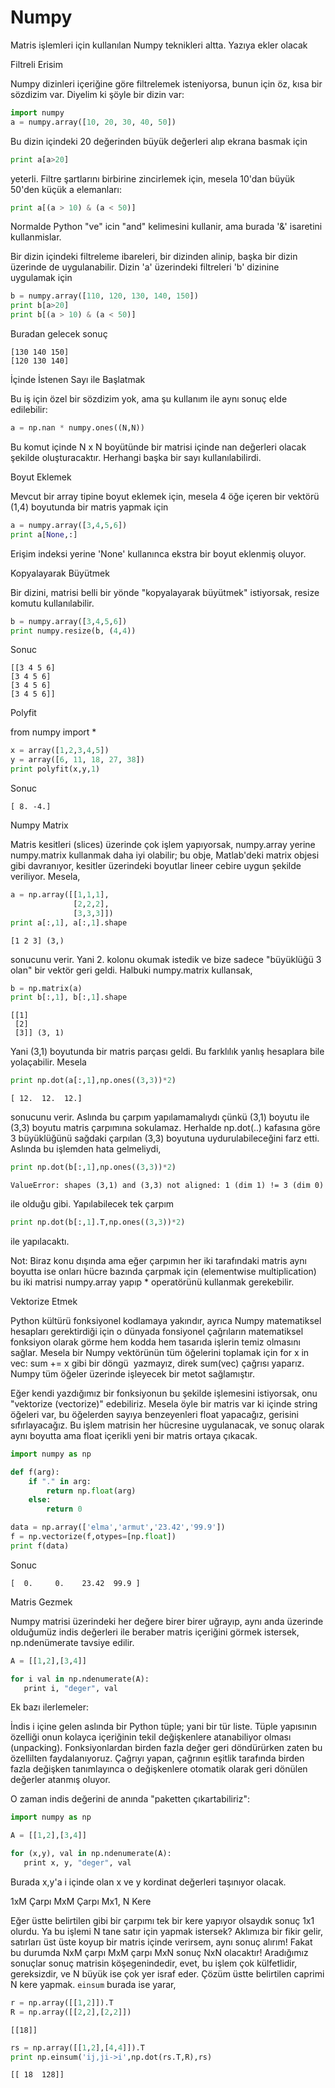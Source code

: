 # Numpy

Matris işlemleri için kullanılan Numpy teknikleri altta. Yazıya ekler olacak

Filtreli Erisim

Numpy dizinleri içeriğine göre filtrelemek isteniyorsa, bunun için öz,
kısa bir sözdizim var. Diyelim ki şöyle bir dizin var:

```python
import numpy
a = numpy.array([10, 20, 30, 40, 50])
```

Bu dizin içindeki 20 değerinden büyük değerleri alıp ekrana basmak için

```python
print a[a>20]
```

yeterli. Filtre şartlarını birbirine zincirlemek için, mesela 10'dan
büyük 50'den küçük a elemanları:

```python
print a[(a > 10) & (a < 50)]
```

Normalde Python "ve" icin "and" kelimesini kullanir, ama burada '&'
isaretini kullanmislar.

Bir dizin içindeki filtreleme ibareleri, bir dizinden alinip, başka
bir dizin üzerinde de uygulanabilir. Dizin 'a' üzerindeki filtreleri
'b' dizinine uygulamak için

```python
b = numpy.array([110, 120, 130, 140, 150])
print b[a>20]
print b[(a > 10) & (a < 50)]
```

Buradan gelecek sonuç

```
[130 140 150]
[120 130 140]
```

İçinde İstenen Sayı ile Başlatmak

Bu iş için özel bir sözdizim yok, ama şu kullanım ile aynı sonuç elde
edilebilir:

```python
a = np.nan * numpy.ones((N,N))
```

Bu komut içinde N x N boyütünde bir matrisi içinde nan değerleri
olacak şekilde oluşturacaktır. Herhangi başka bir sayı
kullanılabilirdi.

Boyut Eklemek

Mevcut bir array tipine boyut eklemek için, mesela 4 öğe içeren bir
vektörü (1,4) boyutunda bir matris yapmak için

```python
a = numpy.array([3,4,5,6])
print a[None,:]
```

Erişim indeksi yerine 'None' kullanınca ekstra bir boyut eklenmiş oluyor.

Kopyalayarak Büyütmek

Bir dizini, matrisi belli bir yönde "kopyalayarak büyütmek"
istiyorsak, resize komutu kullanılabilir.

```python
b = numpy.array([3,4,5,6])
print numpy.resize(b, (4,4))
```

Sonuc

```
[[3 4 5 6]
[3 4 5 6]
[3 4 5 6]
[3 4 5 6]]
```

Polyfit

from numpy import *

```python
x = array([1,2,3,4,5])
y = array([6, 11, 18, 27, 38])
print polyfit(x,y,1)
```

Sonuc

```
[ 8. -4.]
```

Numpy Matrix

Matris kesitleri (slices) üzerinde çok işlem yapıyorsak, numpy.array
yerine numpy.matrix kullanmak daha iyi olabilir; bu obje, Matlab'deki
matrix objesi gibi davranıyor, kesitler üzerindeki boyutlar lineer
cebire uygun şekilde veriliyor. Mesela,

```python
a = np.array([[1,1,1],
              [2,2,2],
              [3,3,3]])
print a[:,1], a[:,1].shape
```

```
[1 2 3] (3,)
```

sonucunu verir. Yani 2. kolonu okumak istedik ve bize sadece
"büyüklüğü 3 olan" bir vektör geri geldi. Halbuki numpy.matrix
kullansak,

```python
b = np.matrix(a)
print b[:,1], b[:,1].shape
```

```
[[1]
 [2]
 [3]] (3, 1)
```

Yani (3,1) boyutunda bir matris parçası geldi. Bu farklılık yanlış
hesaplara bile yolaçabilir. Mesela

```python
print np.dot(a[:,1],np.ones((3,3))*2)
```

```
[ 12.  12.  12.]
```

sonucunu verir. Aslında bu çarpım yapılamamalıydı çünkü (3,1) boyutu
ile (3,3) boyutu matris çarpımına sokulamaz. Herhalde np.dot(..)
kafasına göre 3 büyüklüğünü sağdaki çarpılan (3,3) boyutuna
uydurulabileceğini farz etti. Aslında bu işlemden hata gelmeliydi,

```python
print np.dot(b[:,1],np.ones((3,3))*2)
```

```
ValueError: shapes (3,1) and (3,3) not aligned: 1 (dim 1) != 3 (dim 0)
```

ile olduğu gibi. Yapılabilecek tek çarpım 

```python
print np.dot(b[:,1].T,np.ones((3,3))*2)
```

ile yapılacaktı.

Not: Biraz konu dışında ama eğer çarpımın her iki tarafındaki matris
aynı boyutta ise onları hücre bazında çarpmak için (elementwise
multiplication) bu iki matrisi numpy.array yapıp * operatörünü
kullanmak gerekebilir.

Vektorize Etmek

Python kültürü fonksiyonel kodlamaya yakındır, ayrıca Numpy
matematiksel hesapları gerektirdiği için o dünyada fonsiyonel
çağrıların matematiksel fonksiyon olarak görme hem kodda hem tasarıda
işlerin temiz olmasını sağlar. Mesela bir Numpy vektörünün tüm
öğelerini toplamak için for x in vec: sum += x gibi bir döngü
 yazmayız, direk sum(vec) çağrısı yaparız. Numpy tüm öğeler üzerinde
işleyecek bir metot sağlamıştır.

Eğer kendi yazdığımız bir fonksiyonun bu şekilde işlemesini
istiyorsak, onu "vektorize (vectorize)" edebiliriz. Mesela öyle bir
matris var ki içinde string öğeleri var, bu öğelerden sayıya
benzeyenleri float yapacağız, gerisini sıfırlayacağız. Bu işlem
matrisin her hücresine uygulanacak, ve sonuç olarak aynı boyutta ama
float içerikli yeni bir matris ortaya çıkacak.

```python
import numpy as np

def f(arg): 
    if "." in arg: 
        return np.float(arg)   
    else: 
        return 0

data = np.array(['elma','armut','23.42','99.9'])
f = np.vectorize(f,otypes=[np.float])
print f(data)
```

Sonuc

```
[  0.     0.    23.42  99.9 ]
```

Matris Gezmek

Numpy matrisi üzerindeki her değere birer birer uğrayıp, aynı anda
üzerinde olduğumüz indis değerleri ile beraber matris içeriğini görmek
istersek, np.ndenümerate tavsiye edilir.

```python
A = [[1,2],[3,4]]

for i val in np.ndenumerate(A):
   print i, "deger", val
```

Ek bazı ilerlemeler:

İndis i içine gelen aslında bir Python tüple; yani bir tür
liste. Tüple yapısının özelliği onun kolayca içeriğinin tekil
değişkenlere atanabiliyor olması (unpacking). Fonksiyonlardan birden
fazla değer geri döndürürken zaten bu özellilten
faydalanıyoruz. Çağrıyı yapan, çağrının eşitlik tarafında birden fazla
değişken tanımlayınca o değişkenlere otomatik olarak geri dönülen
değerler atanmış oluyor.

O zaman indis değerini de anında "paketten çıkartabiliriz":

```python
import numpy as np

A = [[1,2],[3,4]]

for (x,y), val in np.ndenumerate(A):
   print x, y, "deger", val
```

Burada x,y'a i içinde olan x ve y kordinat değerleri taşınıyor olacak.

1xM Çarpı MxM Çarpı Mx1, N Kere

Eğer üstte belirtilen gibi bir çarpımı tek bir kere yapıyor olsaydık
sonuç 1x1 olurdu. Ya bu işlemi N tane satır için yapmak istersek?
Aklımıza bir fikir gelir, satırları üst üste koyup bir matris içinde
verirsem, aynı sonuç alırım! Fakat bu durumda NxM çarpı MxM çarpı MxN
sonuç NxN olacaktır! Aradığımız sonuçlar sonuç matrisin
köşegenindedir, evet, bu işlem çok külfetlidir, gereksizdir, ve N
büyük ise çok yer israf eder. Çözüm üstte belirtilen caprimi N kere
yapmak. `einsum` burada ise yarar,

```python
r = np.array([[1,2]]).T
R = np.array([[2,2],[2,2]])
```

```
[[18]]
```

```python
rs = np.array([[1,2],[4,4]]).T
print np.einsum('ij,ji->i',np.dot(rs.T,R),rs)
```

```
[[ 18  128]]
```








